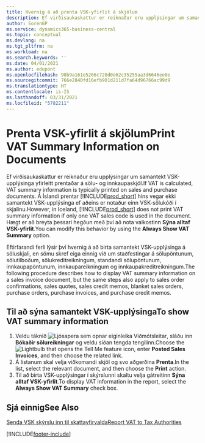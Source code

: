 ```yaml
---
title: Hvernig á að prenta VSK-yfirlit á skjölum
description: Ef virðisaukaskattur er reiknaður eru upplýsingar um samantekt VSK-upplýsinga yfirleitt prentaðar á sölu- og innkaupaskjöl.
author: SorenGP
ms.service: dynamics365-business-central
ms.topic: conceptual
ms.devlang: na
ms.tgt_pltfrm: na
ms.workload: na
ms.search.keywords: ''
ms.date: 04/01/2021
ms.author: edupont
ms.openlocfilehash: 98b9a161e5266c720d0e62c35255aa3d6646ee0e
ms.sourcegitcommit: 766e2840fd16efb901d211d7fa64d96766ac99d9
ms.translationtype: HT
ms.contentlocale: is-IS
ms.lasthandoff: 03/31/2021
ms.locfileid: "5782211"
---
```

# <a name="print-vat-summary-information-on-documents"></a><span data-ttu-id="4be2a-103">Prenta VSK-yfirlit á skjölum</span><span class="sxs-lookup"><span data-stu-id="4be2a-103">Print VAT Summary Information on Documents</span></span>
<span data-ttu-id="4be2a-104">Ef virðisaukaskattur er reiknaður eru upplýsingar um samantekt VSK-upplýsinga yfirleitt prentaðar á sölu- og innkaupaskjöl.</span><span class="sxs-lookup"><span data-stu-id="4be2a-104">If VAT is calculated, VAT summary information is typically printed on sales and purchase documents.</span></span> <span data-ttu-id="4be2a-105">Á Íslandi prentar [!INCLUDE[prod_short](../../includes/prod_short.md)] hins vegar ekki samantekt VSK-upplýsinga ef aðeins er notaður einn VSK-sölukóði í skjalinu.</span><span class="sxs-lookup"><span data-stu-id="4be2a-105">However, in Iceland, [!INCLUDE[prod_short](../../includes/prod_short.md)] does not print VAT summary information if only one VAT sales code is used in the document.</span></span> <span data-ttu-id="4be2a-106">Hægt er að breyta þessari hegðun með því að nota valkostinn **Sýna alltaf VSK-yfirlit**.</span><span class="sxs-lookup"><span data-stu-id="4be2a-106">You can modify this behavior by using the **Always Show VAT Summary** option.</span></span>  

<span data-ttu-id="4be2a-107">Eftirfarandi ferli lýsir því hvernig á að birta samantekt VSK-upplýsinga á söluskjali, en sömu skref eiga einnig við um staðfestingar á sölupöntunum, sölutilboðum, sölukreditreikningum, standandi sölupöntunum, innkaupapöntunum, innkaupareikningum og innkaupakreditreikningum.</span><span class="sxs-lookup"><span data-stu-id="4be2a-107">The following procedure describes how to display VAT summary information on a sales invoice document, but the same steps also apply to sales order confirmations, sales quotes, sales credit memos, blanket sales orders, purchase orders, purchase invoices, and purchase credit memos.</span></span>  

## <a name="to-show-vat-summary-information"></a><span data-ttu-id="4be2a-108">Til að sýna samantekt VSK-upplýsinga</span><span class="sxs-lookup"><span data-stu-id="4be2a-108">To show VAT summary information</span></span>  

1.  <span data-ttu-id="4be2a-109">Veldu táknið ![Ljósapera sem opnar eiginleika Viðmótsleitar](../../media/ui-search/search_small.png "Segðu mér hvað þú vilt gera"), sláðu inn **Bókaðir sölureikningar** og veldu síðan tengda tengilinn.</span><span class="sxs-lookup"><span data-stu-id="4be2a-109">Choose the ![Lightbulb that opens the Tell Me feature](../../media/ui-search/search_small.png "Tell me what you want to do") icon, enter **Posted Sales Invoices**, and then choose the related link.</span></span>  
2.  <span data-ttu-id="4be2a-110">Á listanum skal velja viðkomandi skjöl og svo aðgerðina **Prenta**.</span><span class="sxs-lookup"><span data-stu-id="4be2a-110">In the list, select the relevant document, and then choose the **Print** action.</span></span>  
3.  <span data-ttu-id="4be2a-111">Til að birta VSK-upplýsingar í skýrslunni skaltu velja gátreitinn **Sýna alltaf VSK-yfirlit**.</span><span class="sxs-lookup"><span data-stu-id="4be2a-111">To display VAT information in the report, select the **Always Show VAT Summary** check box.</span></span>  

## <a name="see-also"></a><span data-ttu-id="4be2a-112">Sjá einnig</span><span class="sxs-lookup"><span data-stu-id="4be2a-112">See Also</span></span>  
[<span data-ttu-id="4be2a-113">Senda VSK skýrslu inn til skattayfirvalda</span><span class="sxs-lookup"><span data-stu-id="4be2a-113">Report VAT to Tax Authorities</span></span>](../../finance-how-report-vat.md)


[!INCLUDE[footer-include](../../includes/footer-banner.md)]